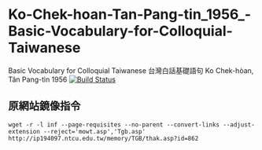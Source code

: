 # Ko-Chek-hoan-Tan-Pang-tin_1956_-Basic-Vocabulary-for-Colloquial-Taiwanese
 Basic Vocabulary for Colloquial Taiwanese 台灣白話基礎語句 Ko Chek-hòan, Tân Pang-tìn 1956 
[![Build Status](https://travis-ci.org/Taiwanese-Corpus/Ko-Chek-hoan-Tan-Pang-tin_1956_Basic-Vocabulary-for-Colloquial-Taiwanese.svg?branch=master)](https://travis-ci.org/Taiwanese-Corpus/Ko-Chek-hoan-Tan-Pang-tin_1956_Basic-Vocabulary-for-Colloquial-Taiwanese)

## 原網站鏡像指令
```
wget -r -l inf --page-requisites --no-parent --convert-links --adjust-extension --reject='mowt.asp','Tgb.asp' http://ip194097.ntcu.edu.tw/memory/TGB/thak.asp?id=862
```